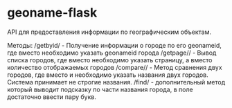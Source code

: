 # geoname-flask

API для предоставления информации по географическим объектам.

Методы:
/getbyid/<id>  - Получение информации о городе по его geonameid, где вместо <id> необходимо указать geonameid города
  /getpage/<page>/<number> - Вывод списка городов, где вместо <page> необходимо указать страницу, а вместо <number> количество отображаемых городов
  /compare/<city1>/<city2> - Метод сравнения двух городов, где вместо <city1> и <city2> необходимо указать названия двух городов. Система принимает не строгие названия.
  /find/<city> - дополнительный метод который выводит подсказку по части названия города, в поле <city1> достаточно ввести пару букв.
